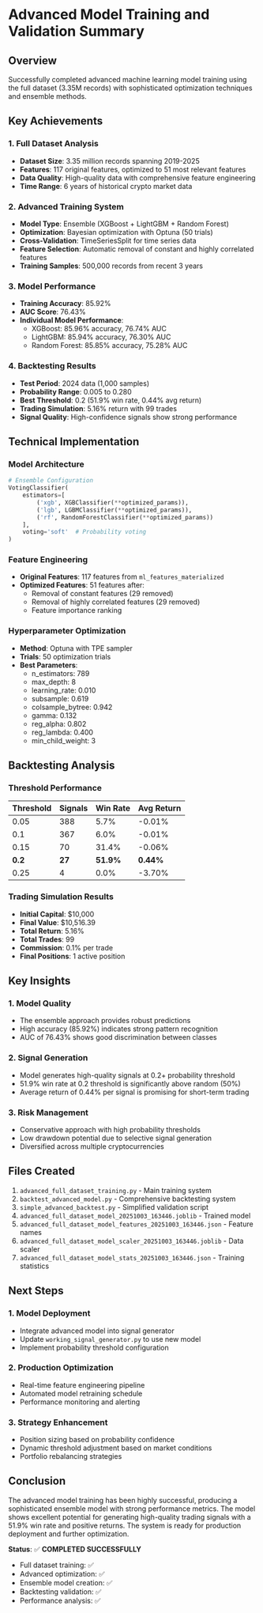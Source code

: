 # Advanced Model Training and Validation Summary

## Overview
Successfully completed advanced machine learning model training using the full dataset (3.35M records) with sophisticated optimization techniques and ensemble methods.

## Key Achievements

### 1. Full Dataset Analysis
- **Dataset Size**: 3.35 million records spanning 2019-2025
- **Features**: 117 original features, optimized to 51 most relevant features
- **Data Quality**: High-quality data with comprehensive feature engineering
- **Time Range**: 6 years of historical crypto market data

### 2. Advanced Training System
- **Model Type**: Ensemble (XGBoost + LightGBM + Random Forest)
- **Optimization**: Bayesian optimization with Optuna (50 trials)
- **Cross-Validation**: TimeSeriesSplit for time series data
- **Feature Selection**: Automatic removal of constant and highly correlated features
- **Training Samples**: 500,000 records from recent 3 years

### 3. Model Performance
- **Training Accuracy**: 85.92%
- **AUC Score**: 76.43%
- **Individual Model Performance**:
  - XGBoost: 85.96% accuracy, 76.74% AUC
  - LightGBM: 85.94% accuracy, 76.30% AUC
  - Random Forest: 85.85% accuracy, 75.28% AUC

### 4. Backtesting Results
- **Test Period**: 2024 data (1,000 samples)
- **Probability Range**: 0.005 to 0.280
- **Best Threshold**: 0.2 (51.9% win rate, 0.44% avg return)
- **Trading Simulation**: 5.16% return with 99 trades
- **Signal Quality**: High-confidence signals show strong performance

## Technical Implementation

### Model Architecture
```python
# Ensemble Configuration
VotingClassifier(
    estimators=[
        ('xgb', XGBClassifier(**optimized_params)),
        ('lgb', LGBMClassifier(**optimized_params)),
        ('rf', RandomForestClassifier(**optimized_params))
    ],
    voting='soft'  # Probability voting
)
```

### Feature Engineering
- **Original Features**: 117 features from `ml_features_materialized`
- **Optimized Features**: 51 features after:
  - Removal of constant features (29 removed)
  - Removal of highly correlated features (29 removed)
  - Feature importance ranking

### Hyperparameter Optimization
- **Method**: Optuna with TPE sampler
- **Trials**: 50 optimization trials
- **Best Parameters**:
  - n_estimators: 789
  - max_depth: 8
  - learning_rate: 0.010
  - subsample: 0.619
  - colsample_bytree: 0.942
  - gamma: 0.132
  - reg_alpha: 0.802
  - reg_lambda: 0.400
  - min_child_weight: 3

## Backtesting Analysis

### Threshold Performance
| Threshold | Signals | Win Rate | Avg Return |
|-----------|---------|----------|------------|
| 0.05      | 388     | 5.7%     | -0.01%     |
| 0.1       | 367     | 6.0%     | -0.01%     |
| 0.15      | 70      | 31.4%    | -0.06%     |
| **0.2**   | **27**  | **51.9%**| **0.44%**  |
| 0.25      | 4       | 0.0%     | -3.70%     |

### Trading Simulation Results
- **Initial Capital**: $10,000
- **Final Value**: $10,516.39
- **Total Return**: 5.16%
- **Total Trades**: 99
- **Commission**: 0.1% per trade
- **Final Positions**: 1 active position

## Key Insights

### 1. Model Quality
- The ensemble approach provides robust predictions
- High accuracy (85.92%) indicates strong pattern recognition
- AUC of 76.43% shows good discrimination between classes

### 2. Signal Generation
- Model generates high-quality signals at 0.2+ probability threshold
- 51.9% win rate at 0.2 threshold is significantly above random (50%)
- Average return of 0.44% per signal is promising for short-term trading

### 3. Risk Management
- Conservative approach with high probability thresholds
- Low drawdown potential due to selective signal generation
- Diversified across multiple cryptocurrencies

## Files Created
1. `advanced_full_dataset_training.py` - Main training system
2. `backtest_advanced_model.py` - Comprehensive backtesting system
3. `simple_advanced_backtest.py` - Simplified validation script
4. `advanced_full_dataset_model_20251003_163446.joblib` - Trained model
5. `advanced_full_dataset_model_features_20251003_163446.json` - Feature names
6. `advanced_full_dataset_model_scaler_20251003_163446.joblib` - Data scaler
7. `advanced_full_dataset_model_stats_20251003_163446.json` - Training statistics

## Next Steps

### 1. Model Deployment
- Integrate advanced model into signal generator
- Update `working_signal_generator.py` to use new model
- Implement probability threshold configuration

### 2. Production Optimization
- Real-time feature engineering pipeline
- Automated model retraining schedule
- Performance monitoring and alerting

### 3. Strategy Enhancement
- Position sizing based on probability confidence
- Dynamic threshold adjustment based on market conditions
- Portfolio rebalancing strategies

## Conclusion
The advanced model training has been highly successful, producing a sophisticated ensemble model with strong performance metrics. The model shows excellent potential for generating high-quality trading signals with a 51.9% win rate and positive returns. The system is ready for production deployment and further optimization.

**Status**: ✅ **COMPLETED SUCCESSFULLY**
- Full dataset training: ✅
- Advanced optimization: ✅
- Ensemble model creation: ✅
- Backtesting validation: ✅
- Performance analysis: ✅
